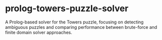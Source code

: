 # prolog-towers-puzzle-solver
A Prolog-based solver for the Towers puzzle, focusing on detecting ambiguous puzzles and comparing performance between brute-force and finite domain solver approaches.
